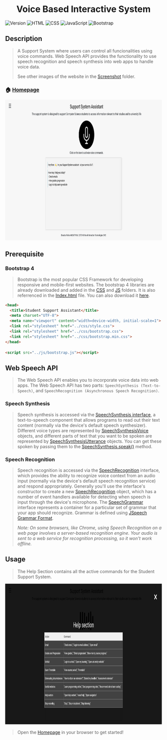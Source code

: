 
<h1 align="center">Voice Based Interactive System</h1>
<p>
  <img alt="Version" src="https://img.shields.io/badge/version-0.5.0-brightgreen.svg" />
  <img alt="HTML" src="https://img.shields.io/badge/HTML5-E34F26?logo=html5&logoColor=white" />
  <img alt="CSS" src="https://img.shields.io/badge/CSS3-1572B6?logo=css3&logoColor=white" />
  <img alt="JavaScript" src="https://img.shields.io/badge/JavaScript-F7DF1E?logo=javascript&logoColor=black" />
  <img alt="Bootstrap" src="https://img.shields.io/badge/Bootstrap_4-563D7C?logo=bootstrap&logoColor=white" />
</p>

## Description
> A Support System where users can control all funcionalities using voice commands. Web Speech API provides the functionality to use speech recognition and speech synthesis into web apps to handle voice data.
> 
> See other images of the website in the [Screenshot](/Screenshots) folder.
### 🏠 [Homepage](/Voice-based%20interactive%20system/html/Index.html)
<p align="center">
  <img height="450" src="https://github.com/rohan-bhautoo/Voice-Based-Interactive-System/blob/main/Screenshots/Mainpage.png">
</p>

## Prerequisite

### Bootstrap 4
> Bootstrap is the most popular CSS Framework for developing responsive and mobile-first websites. The bootstrap 4 libraries are already downloaded and added in the [CSS](/Voice-based%20interactive%20system/css) and [JS](/Voice-based%20interactive%20system/js) folders. It is also referrenced in the [Index.html](/Voice-based%20interactive%20system/html/Index.html) file. You can also download it [here](https://getbootstrap.com/docs/4.0/getting-started/introduction/).
```html
<head>
  <title>Student Support Assistant</title>
  <meta charset="UTF-8">
  <meta name="viewport" content="width=device-width, initial-scale=1">
  <link rel="stylesheet" href="../css/style.css">
  <link rel="stylesheet" href="../css/bootstrap.css">
  <link rel="stylesheet" href="../css/bootstrap.min.css">
</head>

<script src="../js/bootstrap.js"></script>
```

## Web Speech API
> The Web Speech API enables you to incorporate voice data into web apps. The Web Speech API has two parts: ```SpeechSynthesis (Text-to-Speech)```, and ```SpeechRecognition (Asynchronous Speech Recognition)```. 

### Speech Synthesis
> Speech synthesis is accessed via the [SpeechSynthesis interface](https://developer.mozilla.org/en-US/docs/Web/API/SpeechSynthesis), a text-to-speech component that allows programs to read out their text content (normally via the device's default speech synthesizer). Different voice types are represented by [SpeechSynthesisVoice](https://developer.mozilla.org/en-US/docs/Web/API/SpeechSynthesisVoice) objects, and different parts of text that you want to be spoken are represented by [SpeechSynthesisUtterance](https://developer.mozilla.org/en-US/docs/Web/API/SpeechSynthesisUtterance) objects. You can get these spoken by passing them to the [SpeechSynthesis.speak()](https://developer.mozilla.org/en-US/docs/Web/API/SpeechSynthesis/speak) method.

### Speech Recognition
> Speech recognition is accessed via the [SpeechRecognition](https://developer.mozilla.org/en-US/docs/Web/API/SpeechRecognition) interface, which provides the ability to recognize voice context from an audio input (normally via the device's default speech recognition service) and respond appropriately. Generally you'll use the interface's constructor to create a new [SpeechRecognition](https://developer.mozilla.org/en-US/docs/Web/API/SpeechRecognition) object, which has a number of event handlers available for detecting when speech is input through the device's microphone. The [SpeechGrammar](https://developer.mozilla.org/en-US/docs/Web/API/SpeechGrammar) interface represents a container for a particular set of grammar that your app should recognize. Grammar is defined using [JSpeech Grammar Format](https://www.w3.org/TR/jsgf/).
> 
> *Note: On some browsers, like Chrome, using Speech Recognition on a web page involves a server-based recognition engine. Your audio is sent to a web service for recognition processing, so it won't work offline.*

## Usage
> The Help Section contains all the active commands for the Student Support System.
<p align="center">
  <img height="450" src="https://github.com/rohan-bhautoo/Voice-Based-Interactive-System/blob/main/Screenshots/help-section.png">
</p>

> Open the [Homepage](/Voice-based%20interactive%20system/html/Index.html) in your browser to get started! 


